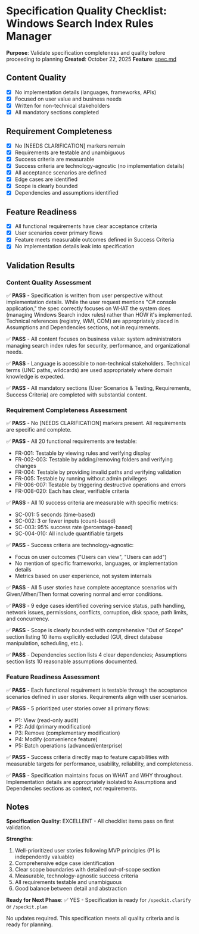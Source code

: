 # Specification Quality Checklist: Windows Search Index Rules Manager

**Purpose**: Validate specification completeness and quality before proceeding to planning
**Created**: October 22, 2025
**Feature**: [spec.md](../spec.md)

## Content Quality

- [x] No implementation details (languages, frameworks, APIs)
- [x] Focused on user value and business needs
- [x] Written for non-technical stakeholders
- [x] All mandatory sections completed

## Requirement Completeness

- [x] No [NEEDS CLARIFICATION] markers remain
- [x] Requirements are testable and unambiguous
- [x] Success criteria are measurable
- [x] Success criteria are technology-agnostic (no implementation details)
- [x] All acceptance scenarios are defined
- [x] Edge cases are identified
- [x] Scope is clearly bounded
- [x] Dependencies and assumptions identified

## Feature Readiness

- [x] All functional requirements have clear acceptance criteria
- [x] User scenarios cover primary flows
- [x] Feature meets measurable outcomes defined in Success Criteria
- [x] No implementation details leak into specification

## Validation Results

### Content Quality Assessment
✅ **PASS** - Specification is written from user perspective without implementation details. While the user request mentions "C# console application," the spec correctly focuses on WHAT the system does (managing Windows Search index rules) rather than HOW it's implemented. Technical references (registry, WMI, COM) are appropriately placed in Assumptions and Dependencies sections, not in requirements.

✅ **PASS** - All content focuses on business value: system administrators managing search index rules for security, performance, and organizational needs.

✅ **PASS** - Language is accessible to non-technical stakeholders. Technical terms (UNC paths, wildcards) are used appropriately where domain knowledge is expected.

✅ **PASS** - All mandatory sections (User Scenarios & Testing, Requirements, Success Criteria) are completed with substantial content.

### Requirement Completeness Assessment
✅ **PASS** - No [NEEDS CLARIFICATION] markers present. All requirements are specific and complete.

✅ **PASS** - All 20 functional requirements are testable:
- FR-001: Testable by viewing rules and verifying display
- FR-002-003: Testable by adding/removing folders and verifying changes
- FR-004: Testable by providing invalid paths and verifying validation
- FR-005: Testable by running without admin privileges
- FR-006-007: Testable by triggering destructive operations and errors
- FR-008-020: Each has clear, verifiable criteria

✅ **PASS** - All 10 success criteria are measurable with specific metrics:
- SC-001: 5 seconds (time-based)
- SC-002: 3 or fewer inputs (count-based)
- SC-003: 95% success rate (percentage-based)
- SC-004-010: All include quantifiable targets

✅ **PASS** - Success criteria are technology-agnostic:
- Focus on user outcomes ("Users can view", "Users can add")
- No mention of specific frameworks, languages, or implementation details
- Metrics based on user experience, not system internals

✅ **PASS** - All 5 user stories have complete acceptance scenarios with Given/When/Then format covering normal and error conditions.

✅ **PASS** - 9 edge cases identified covering service status, path handling, network issues, permissions, conflicts, corruption, disk space, path limits, and concurrency.

✅ **PASS** - Scope is clearly bounded with comprehensive "Out of Scope" section listing 10 items explicitly excluded (GUI, direct database manipulation, scheduling, etc.).

✅ **PASS** - Dependencies section lists 4 clear dependencies; Assumptions section lists 10 reasonable assumptions documented.

### Feature Readiness Assessment
✅ **PASS** - Each functional requirement is testable through the acceptance scenarios defined in user stories. Requirements align with user scenarios.

✅ **PASS** - 5 prioritized user stories cover all primary flows:
- P1: View (read-only audit)
- P2: Add (primary modification)
- P3: Remove (complementary modification)
- P4: Modify (convenience feature)
- P5: Batch operations (advanced/enterprise)

✅ **PASS** - Success criteria directly map to feature capabilities with measurable targets for performance, usability, reliability, and completeness.

✅ **PASS** - Specification maintains focus on WHAT and WHY throughout. Implementation details are appropriately isolated to Assumptions and Dependencies sections as context, not requirements.

## Notes

**Specification Quality**: EXCELLENT - All checklist items pass on first validation.

**Strengths**:
1. Well-prioritized user stories following MVP principles (P1 is independently valuable)
2. Comprehensive edge case identification
3. Clear scope boundaries with detailed out-of-scope section
4. Measurable, technology-agnostic success criteria
5. All requirements testable and unambiguous
6. Good balance between detail and abstraction

**Ready for Next Phase**: ✅ YES - Specification is ready for `/speckit.clarify` or `/speckit.plan`

No updates required. This specification meets all quality criteria and is ready for planning.
